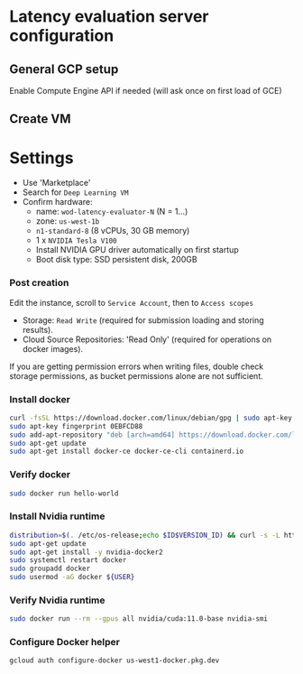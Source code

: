 # Latency evaluation server configuration

## General GCP setup

Enable Compute Engine API if needed (will ask once on first load of GCE)

## Create VM

# Settings

 - Use 'Marketplace'
 - Search for `Deep Learning VM`
 - Confirm hardware:
   - name: `wod-latency-evaluator-N` (N = 1...)
   - zone: `us-west-1b`
   - `n1-standard-8` (8 vCPUs, 30 GB memory)
   - 1 x `NVIDIA Tesla V100`
   - Install NVIDIA GPU driver automatically on first startup
   - Boot disk type: SSD persistent disk, 200GB

### Post creation

Edit the instance, scroll to `Service Account`, then to `Access scopes`
* Storage: `Read Write` (required for submission loading and storing results).
* Cloud Source Repositories: 'Read Only' (required for operations on docker
  images).

If you are getting permission errors when writing files, double check storage
permissions, as bucket permissions alone are not sufficient.

### Install docker

```bash
curl -fsSL https://download.docker.com/linux/debian/gpg | sudo apt-key add -
sudo apt-key fingerprint 0EBFCD88
sudo add-apt-repository "deb [arch=amd64] https://download.docker.com/linux/debian $(lsb_release -cs) stable"
sudo apt-get update
sudo apt-get install docker-ce docker-ce-cli containerd.io
```

### Verify docker

```bash
sudo docker run hello-world
```

### Install Nvidia runtime

```bash
distribution=$(. /etc/os-release;echo $ID$VERSION_ID) && curl -s -L https://nvidia.github.io/nvidia-docker/gpgkey | sudo apt-key add - && curl -s -L https://nvidia.github.io/nvidia-docker/$distribution/nvidia-docker.list | sudo tee /etc/apt/sources.list.d/nvidia-docker.list
sudo apt-get update
sudo apt-get install -y nvidia-docker2
sudo systemctl restart docker
sudo groupadd docker
sudo usermod -aG docker ${USER}
```

### Verify Nvidia runtime

```bash
sudo docker run --rm --gpus all nvidia/cuda:11.0-base nvidia-smi
```

### Configure Docker helper

```bash
gcloud auth configure-docker us-west1-docker.pkg.dev
```
